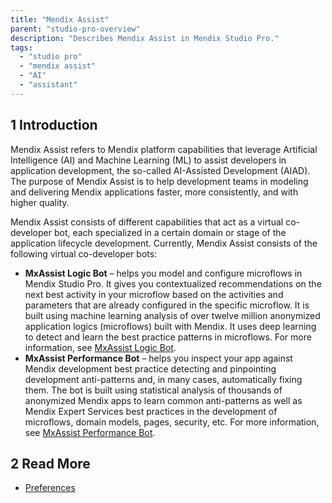 ```yaml
---
title: "Mendix Assist"
parent: "studio-pro-overview"
description: "Describes Mendix Assist in Mendix Studio Pro."
tags:
  - "studio pro"
  - "mendix assist"
  - "AI"
  - "assistant"
---
```


## 1 Introduction

Mendix Assist refers to Mendix platform capabilities that leverage Artificial Intelligence (AI) and Machine Learning (ML) to assist developers in application development, the so-called AI-Assisted Development (AIAD). The purpose of Mendix Assist is to help development teams in modeling and delivering Mendix applications faster, more consistently, and with higher quality.

Mendix Assist consists of different capabilities that act as a virtual co-developer bot, each specialized in a certain domain or stage of the application lifecycle development. Currently, Mendix Assist consists of the following virtual co-developer bots:

* **MxAssist Logic Bot** – helps you model and configure microflows in Mendix Studio Pro. It gives you contextualized recommendations on the next best activity in your microflow based on the activities and parameters that are already configured in the specific microflow. It is built using machine learning     analysis of over twelve million anonymized application logics (microflows) built with Mendix. It uses deep learning to detect and learn the best practice patterns in microflows. For more information, see [MxAssist Logic Bot](mx-assist-logic-bot).
* **MxAssist Performance Bot** – helps you inspect your app against Mendix development best practice detecting and pinpointing development anti-patterns and, in many cases, automatically fixing them. The bot is built using statistical analysis of thousands of anonymized Mendix apps to learn common anti-patterns as well as Mendix Expert Services best practices in the development of microflows, domain models, pages,     security, etc. For more information, see [MxAssist Performance Bot](mx-assist-performance-bot).

## 2 Read More

* [Preferences](preferences-dialog)
